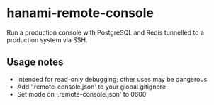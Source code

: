 hanami-remote-console
=====================

Run a production console with PostgreSQL and Redis tunnelled to a
production system via SSH.

Usage notes
-----------

* Intended for read-only debugging; other uses may be dangerous
* Add '.remote-console.json' to your global gitignore
* Set mode on '.remote-console.json' to 0600
